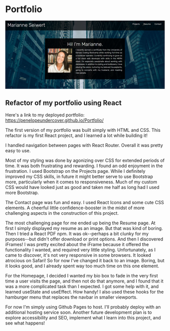 # Portfolio

![Portfolio Screenshot](public/images/portfolio_screenshot.jpg "portfolio homepage screenshot")

## Refactor of my portfolio using React
Here's a link to my deployed portfolio:
https://penelopeundercover.github.io/Portfolio/

The first version of my portfolio was built simply with HTML and CSS. This refactor is my first React project, and I learned a lot while building it!

I handled navigation between pages with React Router. Overall it was pretty easy to use.

Most of my styling was done by agonizing over CSS for extended periods of time. It was both frustrating and rewarding. I found an odd enjoyment in the frustration. 
I used Bootstrap on the Projects page. While I definitely improved my CSS skills, in future it might better serve to use Bootstrap more, particularly when it comes to responsiveness. Much of my custom CSS would have looked just as good and taken me half as long had I used more Bootstrap. 

The Contact page was fun and easy. I used React Icons and some cute CSS elements. A cheerful little confidence-booster in the midst of more challenging aspects in the construction of this project.

The most challenging page for me ended up being the Resume page. At first I simply displayed my resume as an image. But that was kind of boring. Then I tried a React PDF npm. It was ok--perhaps a bit clunky for my purposes--but didn't offer download or print options. And then I discovered iFrames! I was pretty excited about the iFrame because it offered the functionality I wanted, and required very little styling. Unfortunately, as I came to discover, it's not very responsive in some browsers. It looked atrocious on Safari! So for now I've changed it back to an image. Boring, but it looks good, and I already spent way too much time on this one element.

For the Homepage, I decided I wanted my bio box to fade in the very first time a user visits the page, and then not do that anymore, and I found that it was a more complicated task than I expected. I got some help with it, and learned useState and useEffect. How handy! I also used these hooks for the hamburger menu that replaces the navbar in smaller viewports.

For now I'm simply using Github Pages to host. I'll probably deploy with an additional hosting service soon. 
Another future development plan is to explore accessibility and SEO, implement what I learn into this project, and see what happens!
